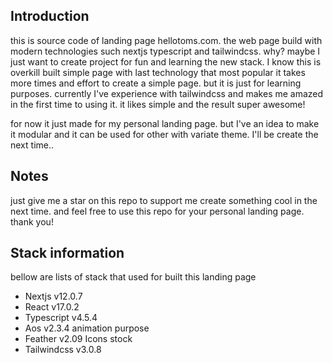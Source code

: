 ## Introduction

this is source code of landing page hellotoms.com. the web page build with modern technologies such nextjs typescript and tailwindcss. why? maybe I just want to create project for fun and learning the new stack. I know this is overkill built simple page with last technology that most popular it takes more times and effort to create a simple page. but it is just for learning purposes. currently I've experience with tailwindcss and makes me amazed in the first time to using it. it likes simple and the result super awesome!

for now it just made for my personal landing page. but I've an idea to make it modular and it can be used for other with variate theme. I'll be create the next time..

## Notes

just give me a star on this repo to support me create something cool in the next time. and feel free to use this repo for your personal landing page. thank you!

## Stack information

bellow are lists of stack that used for built this landing page

- Nextjs v12.0.7
- React v17.0.2
- Typescript v4.5.4
- Aos v2.3.4 animation purpose
- Feather v2.09 Icons stock
- Tailwindcss v3.0.8
